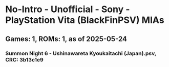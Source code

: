 # No-Intro - Unofficial - Sony - PlayStation Vita (BlackFinPSV) MIAs
## Games: 1, ROMs: 1, as of 2025-05-24

### Summon Night 6 - Ushinawareta Kyoukaitachi (Japan).psv, CRC: 3b13c1e9

